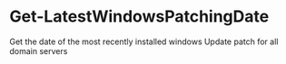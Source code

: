# Get-LatestWindowsPatchingDate
Get the date of the most recently installed windows Update patch for all domain servers

